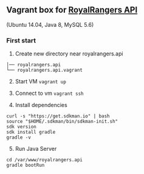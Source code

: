 ## Vagrant box for [RoyalRangers API](https://github.com/royalrangers-ck/rr-api)
(Ubuntu 14.04, Java 8, MySQL 5.6)

### First start
1. Create new directory near royalrangers.api
```
│── royalrangers.api
└── royalrangers.api.vagrant
```

2. Start VM 
```vagrant up```

3. Connect to vm
```vagrant ssh```

4. Install dependencies
```
curl -s "https://get.sdkman.io" | bash
source "$HOME/.sdkman/bin/sdkman-init.sh"
sdk version
sdk install gradle
gradle -v 
```

5. Run Java Server
```
cd /var/www/royalrangers.api
gradle bootRun
```
